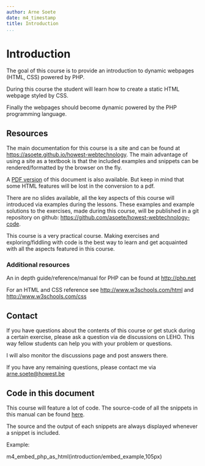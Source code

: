 ```yaml
---
author: Arne Soete
date: m4_timestamp
title: Introduction
...
```


# Introduction

The goal of this course is to provide an introduction to dynamic webpages (HTML,
CSS) powered by PHP.

During this course the student will learn how to create a static HTML webpage
styled by CSS.

Finally the webpages should become dynamic powered by the PHP
programming language.

## Resources

The main documentation for this course is a site and can be found at
<https://asoete.github.io/howest-webtechnology>. The main advantage of using
a site as a textbook is that the included examples and snippets can be
rendered/formatted by the browser on the fly.

A [PDF version](pdfs/cursus.pdf) of this document is also available. But keep
in mind that some HTML features will be lost in the conversion to a pdf.

There are no slides available, all the key aspects of this course will
introduced via examples during the lessons. These examples and example
solutions to the exercises, made during this course, will be published in a git
repository on github: <https://github.com/asoete/howest-webtechnology-code>.

This course is a very practical course. Making exercises and exploring/fiddling
with code is the best way to learn and get acquainted with all the aspects
featured in this course.

### Additional resources

An in depth guide/reference/manual for PHP can be found at <http://php.net>

For an HTML and CSS reference see <http://www.w3schools.com/html> and
<http://www.w3schools.com/css>

## Contact

If you have questions about the contents of this course or get stuck during a
certain exercise, please ask a question via de  discussions on LEHO. This way
fellow students can help you with your problem or questions.

I will also monitor the discussions page and post answers there.

If you have any remaining questions, please contact me via [arne.soete@howest.be](mailto:arne.soete@howest.be)

## Code in this document

This course will feature a lot of code. The source-code of all the snippets in
this manual can be found
[here](https://github.com/asoete/howest-webtechnology/tree/master/embeds).

The source and the output of each snippets are always displayed whenever a
snippet is included.

Example:

m4_embed_php_as_html(introduction/embed_example,105px)
